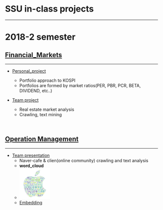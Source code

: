 # SSU in-class projects
---

# 2018-2 semester

## [Financial_Markets](https://github.com/DonghyungKo/SSU/Financial_Market)
---
  - [Personal_project](https://github.com/DonghyungKo/SSU/Financial_Market/Personal_project)
    - Portfolio approach to KOSPI
    - Portfolios are formed by market ratios(PER, PBR, PCR, BETA, DIVIDEND, etc..)

  - [Team project](https://github.com/DonghyungKo/SSU/Financial_Market/Team_project)
    - Real estate market analysis
    - Crawling, text mining
    
<br>

## [Operation Management](https://github.com/DonghyungKo/SSU/OM)
---
  - [Team presentation](https://github.com/DonghyungKo/SSU/)
    - Naver-cafe & clien(online community) crawling and text analysis
    - **word_cloud**
    - <img width = 100 src = 'https://github.com/DonghyungKo/SSU/blob/master/OM/team_presentation/Data/word_cloud/%ED%81%B4%EB%A6%AC%EC%97%94_%EC%95%84%EC%9D%B4%ED%8F%AC%EB%8B%88%EC%95%99_10264.PNG?raw=true'>
    - [Embedding](OM/team_presentation/Data/word_cloud/아이포니앙_임베딩.png')

    
